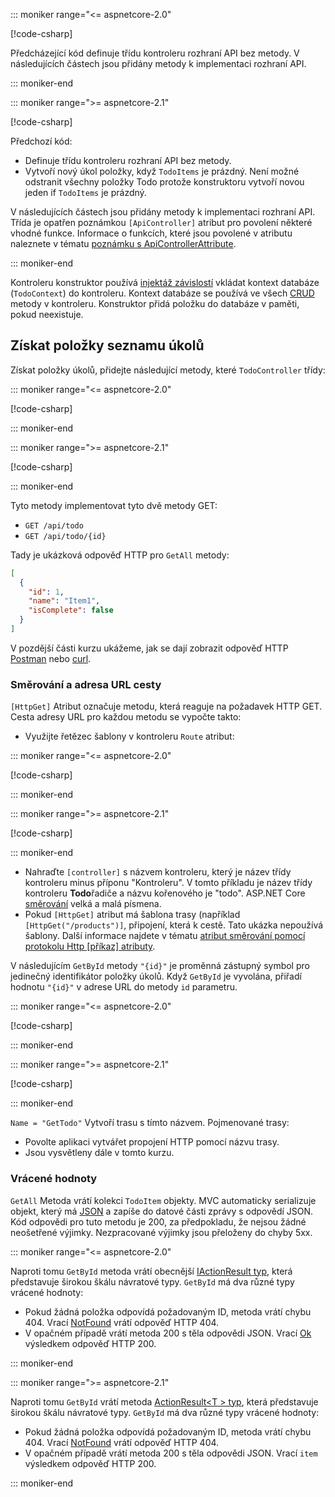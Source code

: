 ::: moniker range="<= aspnetcore-2.0"

[!code-csharp[](../../tutorials/first-web-api/samples/2.0/TodoApi/Controllers/TodoController2.cs?name=snippet_todo1)]

Předcházející kód definuje třídu kontroleru rozhraní API bez metody. V následujících částech jsou přidány metody k implementaci rozhraní API.

::: moniker-end

::: moniker range=">= aspnetcore-2.1"

[!code-csharp[](../../tutorials/first-web-api/samples/2.1/TodoApi/Controllers/TodoController2.cs?name=snippet_todo1)]

Předchozí kód:

* Definuje třídu kontroleru rozhraní API bez metody.
* Vytvoří nový úkol položky, když `TodoItems` je prázdný. Není možné odstranit všechny položky Todo protože konstruktoru vytvoří novou jeden if `TodoItems` je prázdný.

V následujících částech jsou přidány metody k implementaci rozhraní API. Třída je opatřen poznámkou `[ApiController]` atribut pro povolení některé vhodné funkce. Informace o funkcích, které jsou povolené v atributu naleznete v tématu [poznámku s ApiControllerAttribute](xref:web-api/index#annotation-with-apicontrollerattribute).

::: moniker-end

Kontroleru konstruktor používá [injektáž závislostí](xref:fundamentals/dependency-injection) vkládat kontext databáze (`TodoContext`) do kontroleru. Kontext databáze se používá ve všech [CRUD](https://wikipedia.org/wiki/Create,_read,_update_and_delete) metody v kontroleru. Konstruktor přidá položku do databáze v paměti, pokud neexistuje.

## <a name="get-to-do-items"></a>Získat položky seznamu úkolů

Získat položky úkolů, přidejte následující metody, které `TodoController` třídy:

::: moniker range="<= aspnetcore-2.0"

[!code-csharp[](../../tutorials/first-web-api/samples/2.0/TodoApi/Controllers/TodoController.cs?name=snippet_GetAll)]

::: moniker-end

::: moniker range=">= aspnetcore-2.1"

[!code-csharp[](../../tutorials/first-web-api/samples/2.1/TodoApi/Controllers/TodoController.cs?name=snippet_GetAll)]

::: moniker-end

Tyto metody implementovat tyto dvě metody GET:

* `GET /api/todo`
* `GET /api/todo/{id}`

Tady je ukázková odpověď HTTP pro `GetAll` metody:

```json
[
  {
    "id": 1,
    "name": "Item1",
    "isComplete": false
  }
]
```

V pozdější části kurzu ukážeme, jak se dají zobrazit odpověď HTTP [Postman](https://www.getpostman.com/) nebo [curl](https://curl.haxx.se/docs/manpage.html).

### <a name="routing-and-url-paths"></a>Směrování a adresa URL cesty

`[HttpGet]` Atribut označuje metodu, která reaguje na požadavek HTTP GET. Cesta adresy URL pro každou metodu se vypočte takto:

* Využijte řetězec šablony v kontroleru `Route` atribut:

::: moniker range="<= aspnetcore-2.0"

[!code-csharp[](../../tutorials/first-web-api/samples/2.0/TodoApi/Controllers/TodoController.cs?name=TodoController&highlight=3)]

::: moniker-end

::: moniker range=">= aspnetcore-2.1"

[!code-csharp[](../../tutorials/first-web-api/samples/2.1/TodoApi/Controllers/TodoController.cs?name=TodoController&highlight=3)]

::: moniker-end

* Nahraďte `[controller]` s názvem kontroleru, který je název třídy kontroleru minus příponu "Kontroleru". V tomto příkladu je název třídy kontroleru **Todo**řadiče a názvu kořenového je "todo". ASP.NET Core [směrování](xref:mvc/controllers/routing) velká a malá písmena.
* Pokud `[HttpGet]` atribut má šablona trasy (například `[HttpGet("/products")]`, připojení, která k cestě. Tato ukázka nepoužívá šablony. Další informace najdete v tématu [atribut směrování pomocí protokolu Http [příkaz] atributy](xref:mvc/controllers/routing#attribute-routing-with-httpverb-attributes).

V následujícím `GetById` metody `"{id}"` je proměnná zástupný symbol pro jedinečný identifikátor položky úkolů. Když `GetById` je vyvolána, přiřadí hodnotu `"{id}"` v adrese URL do metody `id` parametru.

::: moniker range="<= aspnetcore-2.0"

[!code-csharp[](../../tutorials/first-web-api/samples/2.0/TodoApi/Controllers/TodoController.cs?name=snippet_GetByID&highlight=1-2)]

::: moniker-end

::: moniker range=">= aspnetcore-2.1"

[!code-csharp[](../../tutorials/first-web-api/samples/2.1/TodoApi/Controllers/TodoController.cs?name=snippet_GetByID&highlight=1-2)]

::: moniker-end

`Name = "GetTodo"` Vytvoří trasu s tímto názvem. Pojmenované trasy:

* Povolte aplikaci vytvářet propojení HTTP pomocí názvu trasy.
* Jsou vysvětleny dále v tomto kurzu.

### <a name="return-values"></a>Vrácené hodnoty

`GetAll` Metoda vrátí kolekci `TodoItem` objekty. MVC automaticky serializuje objekt, který má [JSON](https://www.json.org/) a zapíše do datové části zprávy s odpovědí JSON. Kód odpovědi pro tuto metodu je 200, za předpokladu, že nejsou žádné neošetřené výjimky. Nezpracované výjimky jsou přeloženy do chyby 5xx.

::: moniker range="<= aspnetcore-2.0"

Naproti tomu `GetById` metoda vrátí obecnější [IActionResult typ](xref:web-api/action-return-types#iactionresult-type), která představuje širokou škálu návratové typy. `GetById` má dva různé typy vrácené hodnoty:

* Pokud žádná položka odpovídá požadovaným ID, metoda vrátí chybu 404. Vrací [NotFound](/dotnet/api/microsoft.aspnetcore.mvc.controllerbase.notfound) vrátí odpověď HTTP 404.
* V opačném případě vrátí metoda 200 s těla odpovědi JSON. Vrací [Ok](/dotnet/api/microsoft.aspnetcore.mvc.controllerbase.ok) výsledkem odpověď HTTP 200.

::: moniker-end

::: moniker range=">= aspnetcore-2.1"

Naproti tomu `GetById` vrátí metoda [ActionResult\<T > typ](xref:web-api/action-return-types#actionresultt-type), která představuje širokou škálu návratové typy. `GetById` má dva různé typy vrácené hodnoty:

* Pokud žádná položka odpovídá požadovaným ID, metoda vrátí chybu 404. Vrací [NotFound](/dotnet/api/microsoft.aspnetcore.mvc.controllerbase.notfound) vrátí odpověď HTTP 404.
* V opačném případě vrátí metoda 200 s těla odpovědi JSON. Vrací `item` výsledkem odpověď HTTP 200.

::: moniker-end
